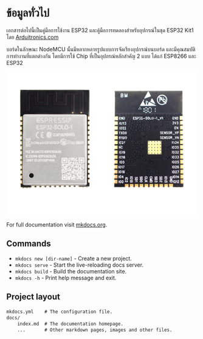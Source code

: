 # ข้อมูลทั่วไป
เอกสารต่อไปนี้เป็นคู่มือการใช้งาน ESP32 และคู้มือการทดลองสำหรับอุปกรณ์ในชุด ESP32 Kit1 โดย [Arduitronics.com](https://www.arduitronics.com) 

บอร์ดในลักษณะ NodeMCU นั้นมีหลากหลายรูปแบบการจัดเรียงอุปกรณ์บนบอร์ด และมีคุณสมบัติการทำงานที่แตกต่างกัน โดยมีการใช้ Chip ที่เป็นอุปกรณ์หลักสำคัญ 2 แบบ ได้แก่ ESP8266 และ ESP32

![ESP32 solo1 โดย Espressif!](https://github.com/arduitronics/ESP-kit1/raw/main/docs/img/ESP32_solo1.jpeg "ESP32")


For full documentation visit [mkdocs.org](https://www.mkdocs.org).

## Commands

* `mkdocs new [dir-name]` - Create a new project.
* `mkdocs serve` - Start the live-reloading docs server.
* `mkdocs build` - Build the documentation site.
* `mkdocs -h` - Print help message and exit.

## Project layout

    mkdocs.yml    # The configuration file.
    docs/
        index.md  # The documentation homepage.
        ...       # Other markdown pages, images and other files.
